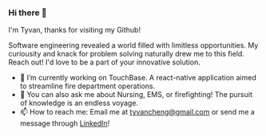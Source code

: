 ### Hi there 👋

I'm Tyvan, thanks for visiting my Github!

Software engineering revealed a world filled with limitless opportunities. My curiousity and knack for problem solving naturally drew me to this field. Reach out! I'd love to be a part of your innovative solution.

- 🔭 I’m currently working on TouchBase. A react-native application aimed to streamline fire department operations.
- 💬 You can also ask me about Nursing, EMS, or firefighting! The pursuit of knowledge is an endless voyage.
- 📫 How to reach me: Email me at tyvancheng@gmail.com or send me a message through [LinkedIn](https://www.linkedin.com/in/tyvan-cheng-7431748b/)!
  
<!--
- ⚡ Fun fact: I enjoy running and playing golf, where the greatest adversary to overcome is the mind. Overcome that hurdle and the possibilities are endless!
- 🌱 I’m currently learning ...
- 🤔 I’m looking for help with ...
- 😄 Pronouns: ...
- ⚡ Fun fact: ...
-->
